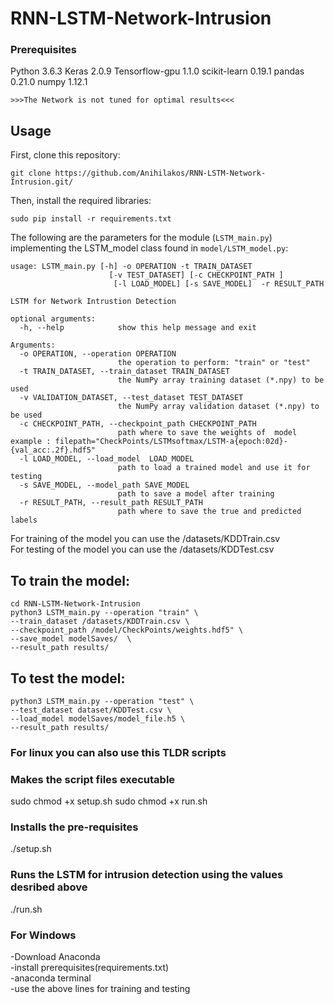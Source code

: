 
# RNN-LSTM-Network-Intrusion

### Prerequisites
Python 3.6.3 Keras 2.0.9 Tensorflow-gpu 1.1.0 scikit-learn 0.19.1 pandas 0.21.0 numpy 1.12.1

    >>>The Network is not tuned for optimal results<<<

## Usage

First, clone this repository:

```buildoutcfg
git clone https://github.com/Anihilakos/RNN-LSTM-Network-Intrusion.git/
```

Then, install the required libraries:

```buildoutcfg
sudo pip install -r requirements.txt
```


The following are the parameters for the module (`LSTM_main.py`) implementing the LSTM_model class found in `model/LSTM_model.py`:

```buildoutcfg
usage: LSTM_main.py [-h] -o OPERATION -t TRAIN_DATASET
                      [-v TEST_DATASET] [-c CHECKPOINT_PATH ]
                       [-l LOAD_MODEL] [-s SAVE_MODEL]  -r RESULT_PATH

LSTM for Network Intrustion Detection

optional arguments:
  -h, --help            show this help message and exit

Arguments:
  -o OPERATION, --operation OPERATION
                        the operation to perform: "train" or "test"
  -t TRAIN_DATASET, --train_dataset TRAIN_DATASET
                        the NumPy array training dataset (*.npy) to be used
  -v VALIDATION_DATASET, --test_dataset TEST_DATASET
                        the NumPy array validation dataset (*.npy) to be used
  -c CHECKPOINT_PATH, --checkpoint_path CHECKPOINT_PATH
                        path where to save the weights of  model example : filepath="CheckPoints/LSTMsoftmax/LSTM-a{epoch:02d}-{val_acc:.2f}.hdf5"
  -l LOAD_MODEL, --load_model  LOAD_MODEL
                        path to load a trained model and use it for testing
  -s SAVE_MODEL, --model_path SAVE_MODEL
                        path to save a model after training
  -r RESULT_PATH, --result_path RESULT_PATH
                        path where to save the true and predicted labels
```

For training of the model you can use the /datasets/KDDTrain.csv <br />
For testing of the model you can use the /datasets/KDDTest.csv <br />


## To train the model:

```buildoutcfg
cd RNN-LSTM-Network-Intrusion
python3 LSTM_main.py --operation "train" \
--train_dataset /datasets/KDDTrain.csv \
--checkpoint_path /model/CheckPoints/weights.hdf5" \
--save_model modelSaves/  \
--result_path results/
```
## To test the model:

```buildoutcfg
python3 LSTM_main.py --operation "test" \
--test_dataset dataset/KDDTest.csv \
--load_model modelSaves/model_file.h5 \
--result_path results/
```
### For linux you can also use this TLDR scripts

### Makes the script files executable
sudo chmod +x setup.sh
sudo chmod +x run.sh

### Installs the pre-requisites
./setup.sh

### Runs the LSTM for intrusion detection using the values desribed above
./run.sh

### For Windows
-Download Anaconda <br />
-install prerequisites(requirements.txt) <br />
-anaconda terminal <br />
-use the above lines for training and testing <br />

